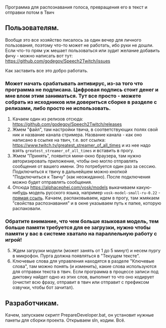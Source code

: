 Программа для распознавания голоса, превращения его в текст и отправки потом в Твич

## Пользователям.

Вообще это все хозяйство писалось за один вечер для личного пользования, поэтому что-то может не работать, ибо руки не дошли. Если что-то прям уж мешает пользоваться или зудит желание добавить фичу - можно написать вот тут: https://github.com/godegov/Speech2Twitch/issues

Как заставить все это добро работать.

### Может начать срабатывать антивирус, из-за того что программа не подписана. Цифровая подпись стоит денег и мне влом этим заниматься. Тут все просто - можете собрать из исходников или довериться сборке в разделе с релизами, либо просто не использовать.

1. Качаем один из релизов отсюда: https://github.com/godegov/Speech2Twitch/releases
2. Жмем "файл", там настройки твича, в соответствующих полях свой ник и название канала стримера. Название канала - как оно написано в ссылке на твич, т.е. вот ссылка: https://www.twitch.tv/greatest_streamer_of_all_times и из нее надо взять `greatest_streamer_of_all_times` и вставить в прогу.
3. Жмем "Принять", появится мини-окно браузера, там нужно авторизировать приложение, чтобы оно могло отправлять сообщения от вашего имени. Это потребуется один раз за сессию. Подключиться к твичу в дальнейшем можно кнопкой "Подключиться к Твичу" (как неожиданно). После подключения можно будет отправлять сообщения.
4. Отсюда https://alphacephei.com/vosk/models выкачиваем какую-нибудь модель русского языка, например `vosk-model-small-ru-0.22` - [прямая ссыль](https://alphacephei.com/vosk/models/vosk-model-small-ru-0.22.zip). Качаем, распаковываем, идем в прогу, там жмякаем "свойства распознавания" и в окне указываем путь к папке, которую распаковали.

  ### Обратите внимание, что чем больше языковая модель, тем больше памяти требуется для ее загрузки, нужно чтобы памяти у вас в системе хватало на параллельную работу с игрой!

5. Ждем загрузки модели (может занять от 1 до 5 минут) и несем пургу в микрофон. Пурга должна появляться в "Текущем тексте".
6. Ключевые слова для управления находятся в разделе "Ключевые слова", там можно понять (и изменить), какие слова используются для отправки текста в твич. Если программа в процессе записи под диктовку найдет одно из этих слов, выполнит то что оно кодирует (очистит всю фразу, отправит в твич или отправит с префиксом озвучки, чтобы бот зачитал).


## Разработчикам.

Качем, запускаем скрипт PrepareDeveloper.bat, он установит нужные пакеты для сборки проекта. Открываем sln, кодим. Всё.
